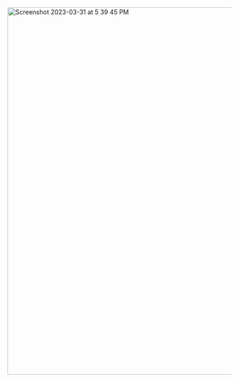 <img width="826" alt="Screenshot 2023-03-31 at 5 39 45 PM" src="https://user-images.githubusercontent.com/42660669/229237824-129dffb3-a6b2-47e9-ad73-7e453b03e37f.png">
